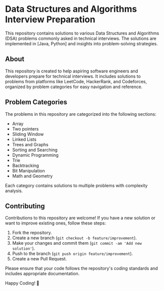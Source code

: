 # Data Structures and Algorithms Interview Preparation

This repository contains solutions to various Data Structures and Algorithms (DSA) problems commonly asked in technical interviews. The solutions are implemented in [Java, Python] and insights into problem-solving strategies.

## About

This repository is created to help aspiring software engineers and developers prepare for technical interviews. It includes solutions to problems from platforms like LeetCode, HackerRank, and Codeforces, organized by problem categories for easy navigation and reference.


## Problem Categories

The problems in this repository are categorized into the following sections:

- Array
- Two pointers
- Sliding Window
- Linked Lists
- Trees and Graphs
- Sorting and Searching
- Dynamic Programming
- Trie
- Backtracking
- Bit Manipulation
- Math and Geometry

Each category contains solutions to multiple problems with complexity analysis.


## Contributing

Contributions to this repository are welcome! If you have a new solution or want to improve existing ones, follow these steps:

1. Fork the repository.
2. Create a new branch (`git checkout -b feature/improvement`).
3. Make your changes and commit them (`git commit -am 'Add new solution'`).
4. Push to the branch (`git push origin feature/improvement`).
5. Create a new Pull Request.

Please ensure that your code follows the repository's coding standards and includes appropriate documentation.


Happy Coding! 🚀



